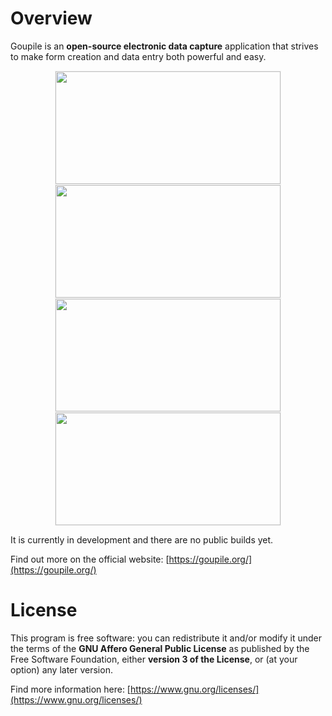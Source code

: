 <!-- Title: koromix.dev — Goupile
     Menu: Goupile -->

# Overview

Goupile is an **open-source electronic data capture** application that strives to make form creation and data entry both powerful and easy.

<p style="text-align: center;">
    <a href="https://goupile.org/static/screenshots/editor.webp" target="_blank">
        <img src="https://goupile.org/static/screenshots/editor.webp"
             width="360" height="180" style="border: 1px solid #eee;"/>
    </a>
    <a href="https://goupile.org/static/screenshots/data.webp" target="_blank">
        <img src="https://goupile.org/static/screenshots/data.webp"
             width="360" height="180" style="border: 1px solid #eee;"/>
    </a>
    <a href="https://goupile.org/static/screenshots/overview.webp" target="_blank">
        <img src="https://goupile.org/static/screenshots/overview.webp"
             width="360" height="180" style="border: 1px solid #eee;"/>
    </a>
    <a href="https://goupile.org/static/screenshots/tablet.webp" target="_blank">
        <img src="https://goupile.org/static/screenshots/tablet.webp"
             width="360" height="180" style="border: 1px solid #eee;"/>
   </a>
</p>

It is currently in development and there are no public builds yet.

Find out more on the official website: [https://goupile.org/](https://goupile.org/)

# License

This program is free software: you can redistribute it and/or modify it under the terms of the **GNU Affero General Public License** as published by the Free Software Foundation, either **version 3 of the License**, or (at your option) any later version.

Find more information here: [https://www.gnu.org/licenses/](https://www.gnu.org/licenses/)

